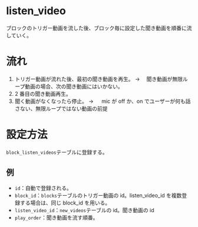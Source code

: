 # listen_video

ブロックのトリガー動画を流した後、ブロック毎に設定した聞き動画を順番に流していく。

# 流れ

1. トリガー動画が流れた後、最初の聞き動画を再生。
   → 　聞き動画が無限ループ動画の場合、次の聞き動画にはいかない。
2. 2 番目の聞き動画再生。
3. 聞く動画がなくなったら停止。
   → 　 mic が off か、on でユーザーが何も話さない、無限ループではない動画の前提

# 設定方法

`block_listen_videos`テーブルに登録する。

## 例

- `id`：自動で登録される。
- `block_id`：`blocks`テーブルのトリガー動画の id。listen_video_id を複数登録する場合は、同じ block_id を用いる。
- `listen_video_id`：`new_videos`テーブルの id。聞き動画の id
- `play_order`：聞き動画を流す順番。
